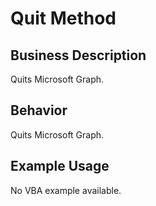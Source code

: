 # Quit Method

## Business Description
Quits Microsoft Graph.

## Behavior
Quits Microsoft Graph.

## Example Usage
No VBA example available.